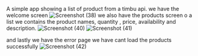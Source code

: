A simple app showing a list of product from a timbu api.
we have the welcome screen
![Screenshot (38)](https://github.com/Ahmadsaniliman/hngstagetwotimbuapi/assets/81013656/db829704-0904-43de-88c8-7a582e31c51a)
we also have the products screen o a list we contains the product names, quantity , price, availability and description.
![Screenshot (40)](https://github.com/Ahmadsaniliman/hngstagetwotimbuapi/assets/81013656/2f3fa921-ab4c-4203-9ed8-6d96e10d99cf)
![Screenshot (41)](https://github.com/Ahmadsaniliman/hngstagetwotimbuapi/assets/81013656/81da3010-0d5a-4c54-a481-5486a6ac8da3)

and lastly we have the error page we have cant load the products successfully
![Screenshot (42)](https://github.com/Ahmadsaniliman/hngstagetwotimbuapi/assets/81013656/14a7e382-0db4-4dda-8df1-260429bc8ecc)
